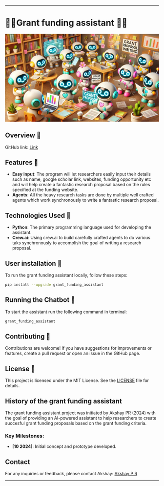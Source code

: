 
----------------------------------------------------------------------------------------------------------------------------------------------------------------------------------------------

# 🍁🍁Grant funding assistant 🍁🍁

![Grant funding assistant](joyful_bots_collaborating.jpg)

## Overview 🚀


GitHub link: [Link](https://github.com/Dorcatz123/grant_funding_assistant)

## Features 🚀
- **Easy input**: The program will let researchers easily input their details such as name, google scholar link, websites, funding opportunity etc and will 
                   help create a fantastic research proposal based on the rules specified at the funding website.
- **Agents**: All the heavy research tasks are done by multiple well crafted agents which work synchronously to write a fantastic research proposal. 

## Technologies Used 🚀
- **Python**: The primary programming language used for developing the assistant.
- **Crew.ai**: Using crew.ai to build carefully crafted agents to do various taks synchronously to accomplish the goal of writing a research proposal.


## User installation 🚀
To run the grant funding assistant locally, follow these steps:

   ```bash
  pip install --upgrade grant_funding_assistant
   ```

## Running the Chatbot 🚀
To start the assistant run the following command in terminal:
```bash
grant_funding_assistant
```


## Contributing 🚀
Contributions are welcome! If you have suggestions for improvements or features, create a pull request or open an issue in the GitHub page.

## License 🚀
This project is licensed under the MIT License. See the [LICENSE](LICENSE.txt) file for details.


## History of the grant funding assistant

The grant funding assistant project was initiated by Akshay PR (2024) with the goal of providing an AI-powered assistant to help researchers to create succesful grant funding proposals
based on the grant funding criteria. 


### Key Milestones:
- **[10 2024]**: Initial concept and prototype developed.


## Contact
For any inquiries or feedback, please contact Akshay: [Akshay P R](mailto:akshaypr314159@gmail.com)

-----------------------------------------------------------------------------------------------------------------------------------------------------------------------


